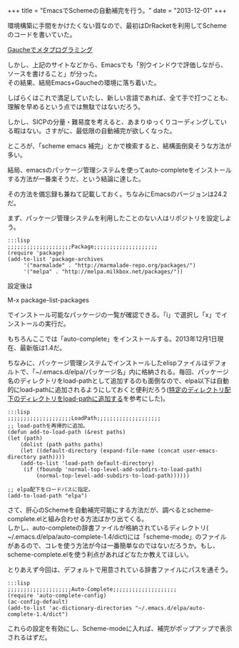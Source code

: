 +++
title = "EmacsでSchemeの自動補完を行う。"
date = "2013-12-01"
+++

環境構築に手間をかけたくない質なので、最初はDrRacketを利用してSchemeのコードを書いていた。

[Gaucheでメタプログラミング][]

しかし、上記のサイトなどから、Emacsでも「別ウインドウで評価しながら、ソースを書けること」が分った。  
その結果、結局Emacs+Gaucheの環境に落ち着いた。

しばらくはこれで満足していたし、新しい言語であれば、全て手で打つことも、理解を早めるという点では無駄ではないだろう。  

しかし、SICPの分量・難易度を考えると、あまりゆっくりコーディングしている暇はない。さすがに、最低限の自動補完が欲しくなった。

ところが、「scheme emacs
補完」とかで検索すると、結構面倒臭そうな方法が多い。  

結局、emacsのパッケージ管理システムを使ってauto-completeをインストールする方法が一番楽そうだ、という結論に達した。  

その方法を備忘録も兼ねて記載しておく。ちなみにEmacsのバージョンは24.2だ。

まず、パッケージ管理システムを利用したことのない人はリポジトリを設定しよう。

    :::lisp
    ;;;;;;;;;;;;;;;;;;;;Package;;;;;;;;;;;;;;;;;;;;
    (require 'package)
    (add-to-list 'package-archives
         '("marmalade" . "http://marmalade-repo.org/packages/")
         '("melpa" . "http://melpa.milkbox.net/packages/"))

設定後は

M-x package-list-packages

でインストール可能なパッケージの一覧が確認できる。「i」で選択し「x」でインストールの実行だ。  

もちろんここでは「auto-complete」をインストールする。2013年12月1日現在、最新版は1.4だ。

ちなみに、パッケージ管理システムでインストールしたelispファイルはデフォルトで、「\~/.emacs.d/elpa/パッケージ名」内に格納される。毎回、パッケージ名のディレクトリをload-pathとして追加するのも面倒なので、elpa以下は自動的にload-pathに追加されるようにしておくと便利だろう([特定のディレクトリ配下のディレクトリをload-pathに追加する][]を参考にした)。

    :::lisp
    ;;;;;;;;;;;;;;;;;;;;LoadPath;;;;;;;;;;;;;;;;;;;;
	;; load-pathを再帰的に追加。
	(defun add-to-load-path (&rest paths)
	(let (path)
        (dolist (path paths paths)
        (let ((default-directory (expand-file-name (concat user-emacs-directory path))))
        (add-to-list 'load-path default-directory)
         (if (fboundp 'normal-top-level-add-subdirs-to-load-path)
             (normal-top-level-add-subdirs-to-load-path))))))

    ;; elpa配下をロードパスに指定。
    (add-to-load-path "elpa")

さて、肝心のSchemeを自動補完可能にする方法だが、調べるとscheme-complete.elと組み合わせる方法ばかり出てくる。  
しかし、auto-completeの辞書ファイルが格納されているディレクトリ(
\~/.emacs.d/elpa/auto-complete-1.4/dict)には「scheme-mode」のファイルがあるので、コレを使う方法が今は一番簡単なのではないだろうか。もし、scheme-complete.elを使う利点があればどなたか教えてほしい。

とりあえず今回は、デフォルトで用意されている辞書ファイルにパスを通そう。

    :::lisp
	;;;;;;;;;;;;;;;;;;;;Auto-Complete;;;;;;;;;;;;;;;;;;;;
	(require 'auto-complete-config)
	(ac-config-default)
	(add-to-list 'ac-dictionary-directories "~/.emacs.d/elpa/auto-complete-1.4/dict")

これらの設定を有効にし、Scheme-modeに入れば、補完がポップアップで表示されるはずだ。

  [Gaucheでメタプログラミング]: http://www.atmarkit.co.jp/ait/articles/0812/17/news149_3.html
    "Gaucheでメタプログラミング"
  [特定のディレクトリ配下のディレクトリをload-pathに追加する]: http://qiita.com/icb54615/items/4c652ad4afccae5fe2ef
    "特定のディレクトリ配下のディレクトリをload-pathに追加する"
